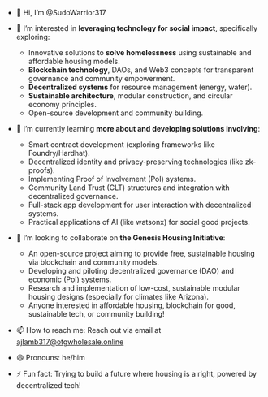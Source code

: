 - 👋 Hi, I’m @SudoWarrior317

- 👀 I’m interested in **leveraging technology for social impact**, specifically exploring:
    - Innovative solutions to **solve homelessness** using sustainable and affordable housing models.
    - **Blockchain technology**, DAOs, and Web3 concepts for transparent governance and community empowerment.
    - **Decentralized systems** for resource management (energy, water).
    - **Sustainable architecture**, modular construction, and circular economy principles.
    - Open-source development and community building.

- 🌱 I’m currently learning **more about and developing solutions involving**:
    - Smart contract development (exploring frameworks like Foundry/Hardhat).
    - Decentralized identity and privacy-preserving technologies (like zk-proofs).
    - Implementing Proof of Involvement (PoI) systems.
    - Community Land Trust (CLT) structures and integration with decentralized governance.
    - Full-stack app development for user interaction with decentralized systems.
    - Practical applications of AI (like watsonx) for social good projects.

- 💞️ I’m looking to collaborate on **the Genesis Housing Initiative**:
    - An open-source project aiming to provide free, sustainable housing via blockchain and community models.
    - Developing and piloting decentralized governance (DAO) and economic (PoI) systems.
    - Research and implementation of low-cost, sustainable modular housing designs (especially for climates like Arizona).
    - Anyone interested in affordable housing, blockchain for good, sustainable tech, or community building!

- 📫 How to reach me: Reach out via email at ajlamb317@otgwholesale.online

- 😄 Pronouns: he/him

- ⚡ Fun fact: Trying to build a future where housing is a right, powered by decentralized tech!
